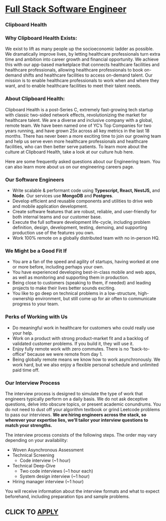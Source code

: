 # [Full Stack Software Engineer](https://www.remotewlb.com/apply/full-stack-software-engineer-58335)  
### Clipboard Health  
####  

### **Why Clipboard Health Exists:**

We exist to lift as many people up the socioeconomic ladder as possible. We dramatically improve lives, by letting healthcare professionals turn extra time and ambition into career growth and financial opportunity. We achieve this with our app-based marketplace that connects healthcare facilities and healthcare professionals, allowing healthcare professionals to book on-demand shifts and healthcare facilities to access on-demand talent. Our mission is to enable healthcare professionals to work when and where they want, and to enable healthcare facilities to meet their talent needs.

###  **About Clipboard Health:**

Clipboard Health is a post-Series C, extremely fast-growing tech startup with classic two-sided network effects, revolutionizing the market for healthcare talent. We are a diverse and inclusive company with a global, remote team. We have been named one of YC’s Top Companies for two years running, and have grown 25x across all key metrics in the last 18 months. There has never been a more exciting time to join our growing team and help us serve even more healthcare professionals and healthcare facilities, who can then better serve patients. To learn more about the culture at Clipboard Health, take a look at our culture hub here.

Here are some frequently asked questions about our Engineering team. You can also learn more about us on our engineering careers page.

### Our Software Engineers

  * Write scalable & performant code using **Typescript, React, NestJS,** and **Node**. Our services use **MongoDB** and **Postgres**.
  * Develop efficient and reusable components and utilities to drive web and mobile application development.
  * Create software features that are robust, reliable, and user-friendly for both internal teams and our customer base.
  * Execute the full software development life-cycle, including problem definition, design, development, testing, demoing, and supporting production use of the features you own.
  * Work 100% remote on a globally distributed team with no in-person HQ.

### We Might be a Good Fit If

  * You are a fan of the speed and agility of startups, having worked at one or more before, including perhaps your own.
  * You have experienced developing best-in-class mobile and web apps, as well as monitoring and supporting them in production.
  * Being close to customers (speaking to them, if needed) and leading projects to make their lives better sounds exciting.
  * You like to go deep on technical problems in a low-structure, high-ownership environment, but still come up for air often to communicate progress to your team.

### **Perks of Working with Us**

  * Do meaningful work in healthcare for customers who could really use your help.
  * Work on a product with strong product-market fit and a backlog of validated customer problems. If you build it, they will use it.
  * Enjoy fully remote work with zero commutes. There is no “back-to-office” because we were remote from day 1.
  * Being globally remote means we know how to work asynchronously. We work hard, but we also enjoy a flexible personal schedule and unlimited paid time off.

### Our Interview Process

The interview process is designed to simulate the type of work that engineers typically perform on a daily basis. We do not ask deceptive questions, delve into obscure topics, or present academic conundrums. You do not need to dust off your algorithm textbook or grind Leetcode problems to pass our interviews. **We are hiring engineers across the stack, so wherever your expertise lies, we’ll tailor your interview questions to match your strengths.**

The interview process consists of the following steps. The order may vary depending on your availability:

  * Woven Asynchronous Assessment
  * Technical Screening
    * Code interview (~1 hour)
  * Technical Deep-Dive
    * Two code interviews (~1 hour each)
    * System design interview (~1 hour)
  * Hiring manager interview (~1 hour)

You will receive information about the interview formats and what to expect beforehand, including preparation tips and sample problems.

  
## CLICK TO [APPLY](https://www.remotewlb.com/apply/full-stack-software-engineer-58335)


